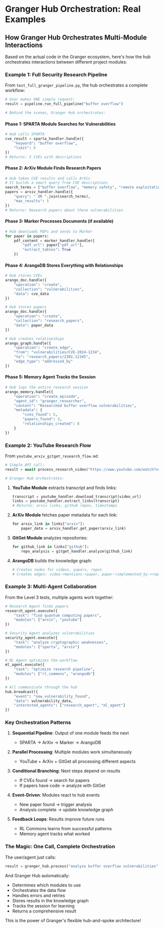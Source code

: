 # Granger Hub Orchestration: Real Examples

## How Granger Hub Orchestrates Multi-Module Interactions

Based on the actual code in the Granger ecosystem, here's how the hub orchestrates interactions between different project modules:

### Example 1: Full Security Research Pipeline

From `test_full_granger_pipeline.py`, the hub orchestrates a complete workflow:

```python
# User makes ONE simple request:
result = pipeline.run_full_pipeline("buffer overflow")

# Behind the scenes, Granger Hub orchestrates:
```

#### Phase 1: SPARTA Module Searches for Vulnerabilities
```python
# Hub calls SPARTA
cve_result = sparta_handler.handle({
    "keyword": "buffer overflow",
    "limit": 5
})
# Returns: 5 CVEs with descriptions
```

#### Phase 2: ArXiv Module Finds Research Papers
```python
# Hub takes CVE results and calls ArXiv
# It builds a smart query from CVE descriptions
search_terms = ["buffer overflow", "memory safety", "remote exploitation"]
papers = arxiv_handler.handle({
    "query": " OR ".join(search_terms),
    "max_results": 5
})
# Returns: Research papers about these vulnerabilities
```

#### Phase 3: Marker Processes Documents (if available)
```python
# Hub downloads PDFs and sends to Marker
for paper in papers:
    pdf_content = marker_handler.handle({
        "pdf_url": paper["pdf_url"],
        "extract_tables": True
    })
```

#### Phase 4: ArangoDB Stores Everything with Relationships
```python
# Hub stores CVEs
arango_doc.handle({
    "operation": "create",
    "collection": "vulnerabilities",
    "data": cve_data
})

# Hub stores papers
arango_doc.handle({
    "operation": "create", 
    "collection": "research_papers",
    "data": paper_data
})

# Hub creates relationships
arango_graph.handle({
    "operation": "create_edge",
    "from": "vulnerabilities/CVE-2024-1234",
    "to": "research_papers/2301.12345",
    "edge_type": "addressed_by"
})
```

#### Phase 5: Memory Agent Tracks the Session
```python
# Hub logs the entire research session
arango_memory.handle({
    "operation": "create_episode",
    "agent_id": "granger_researcher",
    "content": "Researched buffer overflow vulnerabilities",
    "metadata": {
        "cves_found": 5,
        "papers_found": 3,
        "relationships_created": 8
    }
})
```

### Example 2: YouTube Research Flow

From `youtube_arxiv_gitget_research_flow.md`:

```python
# Simple API call:
result = await process_research_video("https://www.youtube.com/watch?v=ABC123")

# Granger Hub orchestrates:
```

1. **YouTube Module** extracts transcript and finds links:
   ```python
   transcript = youtube_handler.download_transcript(video_url)
   links = youtube_handler.extract_links(transcript)
   # Returns: arxiv links, github repos, timestamps
   ```

2. **ArXiv Module** fetches paper metadata for each link:
   ```python
   for arxiv_link in links["arxiv"]:
       paper_data = arxiv_handler.get_paper(arxiv_link)
   ```

3. **GitGet Module** analyzes repositories:
   ```python
   for github_link in links["github"]:
       repo_analysis = gitget_handler.analyze(github_link)
   ```

4. **ArangoDB** builds the knowledge graph:
   ```python
   # Creates nodes for videos, papers, repos
   # Creates edges: video->mentions->paper, paper->implemented_by->repo
   ```

### Example 3: Multi-Agent Collaboration

From the Level 3 tests, multiple agents work together:

```python
# Research Agent finds papers
research_agent.execute({
    "task": "find quantum computing papers",
    "modules": ["arxiv", "youtube"]
})

# Security Agent analyzes vulnerabilities  
security_agent.execute({
    "task": "analyze cryptographic weaknesses",
    "modules": ["sparta", "arxiv"]
})

# ML Agent optimizes the workflow
ml_agent.execute({
    "task": "optimize research pipeline",
    "modules": ["rl_commons", "arangodb"]
})

# All communicate through the hub
hub.broadcast({
    "event": "new_vulnerability_found",
    "data": vulnerability_data,
    "interested_agents": ["research_agent", "ml_agent"]
})
```

### Key Orchestration Patterns

1. **Sequential Pipeline**: Output of one module feeds the next
   - SPARTA → ArXiv → Marker → ArangoDB

2. **Parallel Processing**: Multiple modules work simultaneously
   - YouTube + ArXiv + GitGet all processing different aspects

3. **Conditional Branching**: Next steps depend on results
   - If CVEs found → search for papers
   - If papers have code → analyze with GitGet

4. **Event-Driven**: Modules react to hub events
   - New paper found → trigger analysis
   - Analysis complete → update knowledge graph

5. **Feedback Loops**: Results improve future runs
   - RL Commons learns from successful patterns
   - Memory agent tracks what worked

### The Magic: One Call, Complete Orchestration

The user/agent just calls:
```python
result = granger_hub.process("analyze buffer overflow vulnerabilities")
```

And Granger Hub automatically:
- Determines which modules to use
- Orchestrates the data flow
- Handles errors and retries
- Stores results in the knowledge graph
- Tracks the session for learning
- Returns a comprehensive result

This is the power of Granger's flexible hub-and-spoke architecture!